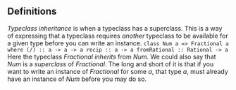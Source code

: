## Definitions

_Typeclass inheritance_ is when a typeclass has a superclass. 
This is a way of expressing that a typeclass requires _another_ 
typeclass to be available for a given type before you can write 
an instance.
`
class Num a => Fractional a where
  (/) :: a -> a -> a
  recip :: a -> a
  fromRational :: Rational -> a
`
Here the typeclass *Fractional* _inherits_ from _Num_. 
We could also say that _Num_ is a _superclass_ of *Fractional*. 
The long and short of it is that if you want to write an instance
of *Fractional* for some _a_, that type _a_, must already have an 
instance of _Num_ before you may do so.

